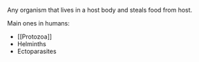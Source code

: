 Any organism that lives in a host body and steals food from host.

Main ones in humans:
- [[Protozoa]]
- Helminths
- Ectoparasites